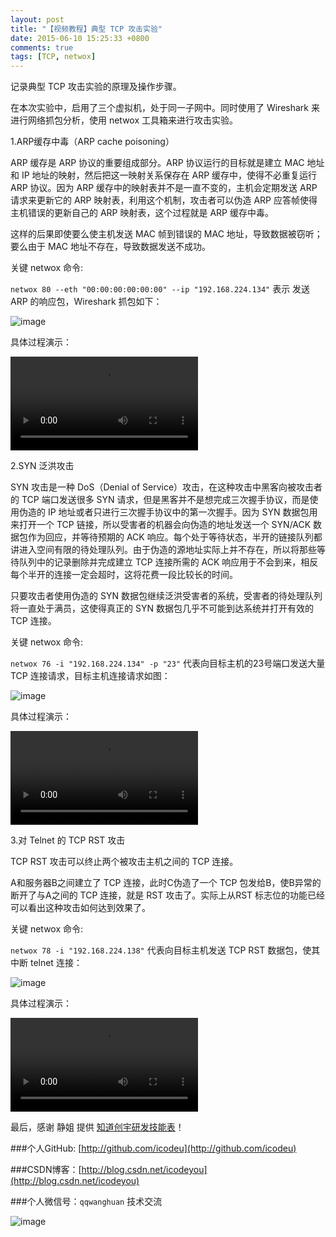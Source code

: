 ```yaml
---
layout: post
title: "【视频教程】典型 TCP 攻击实验"
date: 2015-06-10 15:25:33 +0800
comments: true
tags: [TCP, netwox]
---
```


记录典型 TCP 攻击实验的原理及操作步骤。

<!--more-->

在本次实验中，启用了三个虚拟机，处于同一子网中。同时使用了 Wireshark 来进行网络抓包分析，使用 netwox 工具箱来进行攻击实验。

1.ARP缓存中毒（ARP cache poisoning）

ARP 缓存是 ARP 协议的重要组成部分。ARP 协议运行的目标就是建立 MAC 地址和 IP 地址的映射，然后把这一映射关系保存在 ARP 缓存中，使得不必重复运行 ARP 协议。因为 ARP 缓存中的映射表并不是一直不变的，主机会定期发送 ARP 请求来更新它的 ARP 映射表，利用这个机制，攻击者可以伪造 ARP 应答帧使得主机错误的更新自己的 ARP 映射表，这个过程就是 ARP 缓存中毒。

这样的后果即使要么使主机发送 MAC 帧到错误的 MAC 地址，导致数据被窃听；要么由于 MAC 地址不存在，导致数据发送不成功。

关键 netwox 命令:

`netwox 80 --eth "00:00:00:00:00:00" --ip "192.168.224.134"` 表示 发送 ARP 的响应包，Wireshark 抓包如下：

![image](http://7xivx9.com1.z0.glb.clouddn.com/tcp_01arp.png)

具体过程演示：

<div class="video-container">
	<video src="http://7xivx9.com1.z0.glb.clouddn.com/tcp_01ARP_cache_poisoning.mp4" controls="controls"></video>
</div>

2.SYN 泛洪攻击

SYN 攻击是一种 DoS（Denial of Service）攻击，在这种攻击中黑客向被攻击者的 TCP 端口发送很多 SYN 请求，但是黑客并不是想完成三次握手协议，而是使用伪造的 IP 地址或者只进行三次握手协议中的第一次握手。因为 SYN 数据包用来打开一个 TCP 链接，所以受害者的机器会向伪造的地址发送一个 SYN/ACK 数据包作为回应，并等待预期的 ACK 响应。每个处于等待状态，半开的链接队列都讲进入空间有限的待处理队列。由于伪造的源地址实际上并不存在，所以将那些等待队列中的记录删除并完成建立 TCP 连接所需的 ACK 响应用于不会到来，相反每个半开的连接一定会超时，这将花费一段比较长的时间。

只要攻击者使用伪造的 SYN 数据包继续泛洪受害者的系统，受害者的待处理队列将一直处于满员，这使得真正的 SYN 数据包几乎不可能到达系统并打开有效的 TCP 连接。

关键 netwox 命令:

`netwox 76 -i "192.168.224.134" -p "23"` 代表向目标主机的23号端口发送大量 TCP 连接请求，目标主机连接请求如图：

![image](http://7xivx9.com1.z0.glb.clouddn.com/tcp_03synflooding.png)

具体过程演示：

<div class="video-container">
	<video src="http://7xivx9.com1.z0.glb.clouddn.com/tcp_03SYN_Flooding_Attack.mp4" controls="controls"></video>
</div>

3.对 Telnet 的 TCP RST 攻击

TCP RST 攻击可以终止两个被攻击主机之间的 TCP 连接。

A和服务器B之间建立了 TCP 连接，此时C伪造了一个 TCP 包发给B，使B异常的断开了与A之间的 TCP 连接，就是 RST 攻击了。实际上从RST 标志位的功能已经可以看出这种攻击如何达到效果了。

关键 netwox 命令:

`netwox 78 -i "192.168.224.138"` 代表向目标主机发送 TCP RST 数据包，使其中断 telnet 连接：

![image](http://7xivx9.com1.z0.glb.clouddn.com/tcp_04tcprst.png)

具体过程演示：

<div class="video-container">
	<video src="http://7xivx9.com1.z0.glb.clouddn.com/tcp_04TCP_RST.mp4" controls="controls"></video>
</div>

最后，感谢 静姐 提供 [知道创宇研发技能表](http://blog.knownsec.com/Knownsec_RD_Checklist/v2.2.html)！


###个人GitHub:  [http://github.com/icodeu](http://github.com/icodeu)

###CSDN博客：[http://blog.csdn.net/icodeyou](http://blog.csdn.net/icodeyou)

###个人微信号：`qqwanghuan`  技术交流

![image](http://7xivx9.com1.z0.glb.clouddn.com/wxqrcode_260.png)

